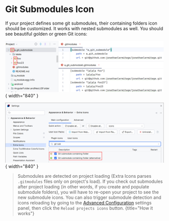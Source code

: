 <show-structure for="chapter,procedure,tab,def"/>

# Git Submodules Icon

If your project defines some git submodules, their containing folders icon should be customized. It works with nested submodules as well. You should see beautiful golden or green Git icons:

![](../../images/extra-icons/extra-icons-git-submodules.png){ width="840" }

![](../../images/extra-icons/extra-icons-git-submodules-settings.png){ width="840" }

> Submodules are detected on project loading (Extra Icons parses `.gitmodules` files only on project's load). If you check out submodules after project loading (in other words, if you create and populate submodule folders), you will have to re-open your project to see the new submodule icons. You can also trigger submodule detection and icons reloading by going to the [Advanced Configuration](Extra-Icons-Advanced-Configuration.md#button-reload-projects-icons) settings panel, then click the `Reload projects icons` button.
{title="How it works"}
